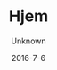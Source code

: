 ---
title: Hjem
sections:
    -
        backgroundImage: 03be653819aa1d26ff6a2c604500b1cee4276258
        template: fullHeightBanner
        button:
            target: _self
            text: 'Bliv frivillig'
            href: '/da/om-os/#tabbed-iframes'
        text: '# Velkommen til Café Sweet Surrender. Børnevenlig og non-profit café på Vesterbro med mange aktiviteter for børnefamilien.'
showInNav: false
description: null
meta:
    id: 4d6d066a0c19f42f2eb9dbff20c41bf0af72b625
    parentId: ""
    language: da
date: '2016-7-6'
author: Unknown
permalink: /da/hjem/
layout: sectionPage
---